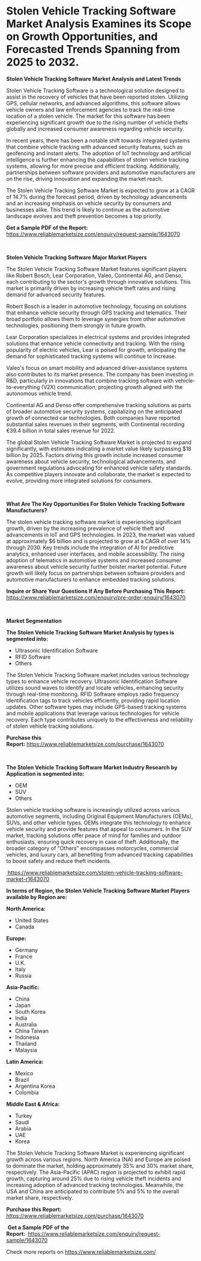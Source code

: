 <p><h1>Stolen Vehicle Tracking Software Market Analysis Examines its Scope on Growth Opportunities, and Forecasted Trends Spanning from 2025 to 2032.</h1></p><p><strong>Stolen Vehicle Tracking Software Market Analysis and Latest Trends</strong></p>
<p><p>Stolen Vehicle Tracking Software is a technological solution designed to assist in the recovery of vehicles that have been reported stolen. Utilizing GPS, cellular networks, and advanced algorithms, this software allows vehicle owners and law enforcement agencies to track the real-time location of a stolen vehicle. The market for this software has been experiencing significant growth due to the rising number of vehicle thefts globally and increased consumer awareness regarding vehicle security. </p><p>In recent years, there has been a notable shift towards integrated systems that combine vehicle tracking with advanced security features, such as geofencing and instant alerts. The adoption of IoT technology and artificial intelligence is further enhancing the capabilities of stolen vehicle tracking systems, allowing for more precise and efficient tracking. Additionally, partnerships between software providers and automotive manufacturers are on the rise, driving innovation and expanding the market reach.</p><p>The Stolen Vehicle Tracking Software Market is expected to grow at a CAGR of 14.7% during the forecast period, driven by technology advancements and an increasing emphasis on vehicle security by consumers and businesses alike. This trend is likely to continue as the automotive landscape evolves and theft prevention becomes a top priority.</p></p>
<p><strong>Get a Sample PDF of the Report:&nbsp;</strong> <a href="https://www.reliablemarketsize.com/enquiry/request-sample/1643070?utm_campaign=2740&utm_medium=2&utm_source=Github&utm_content=ia&utm_term=10032025&utm_id=stolen-vehicle-tracking-software">https://www.reliablemarketsize.com/enquiry/request-sample/1643070</a></p>
<p>&nbsp;</p>
<p><strong>Stolen Vehicle Tracking Software Major Market Players</strong></p>
<p><p>The Stolen Vehicle Tracking Software Market features significant players like Robert Bosch, Lear Corporation, Valeo, Continental AG, and Denso, each contributing to the sector's growth through innovative solutions. This market is primarily driven by increasing vehicle theft rates and rising demand for advanced security features.</p><p>Robert Bosch is a leader in automotive technology, focusing on solutions that enhance vehicle security through GPS tracking and telematics. Their broad portfolio allows them to leverage synergies from other automotive technologies, positioning them strongly in future growth.</p><p>Lear Corporation specializes in electrical systems and provides integrated solutions that enhance vehicle connectivity and tracking. With the rising popularity of electric vehicles, Lear is poised for growth, anticipating the demand for sophisticated tracking systems will continue to increase.</p><p>Valeo's focus on smart mobility and advanced driver-assistance systems also contributes to its market presence. The company has been investing in R&D, particularly in innovations that combine tracking software with vehicle-to-everything (V2X) communication, projecting growth aligned with the autonomous vehicle trend.</p><p>Continental AG and Denso offer comprehensive tracking solutions as parts of broader automotive security systems, capitalizing on the anticipated growth of connected car technologies. Both companies have reported substantial sales revenues in their segments, with Continental recording €39.4 billion in total sales revenue for 2022.</p><p>The global Stolen Vehicle Tracking Software Market is projected to expand significantly, with estimates indicating a market value likely surpassing $18 billion by 2025. Factors driving this growth include increased consumer awareness about vehicle security, technological advancements, and government regulations advocating for enhanced vehicle safety standards. As competitive players innovate and collaborate, the market is expected to evolve, providing more integrated solutions for consumers.</p></p>
<p>&nbsp;</p>
<p><strong>What Are The Key Opportunities For Stolen Vehicle Tracking Software Manufacturers?</strong></p>
<p><p>The stolen vehicle tracking software market is experiencing significant growth, driven by the increasing prevalence of vehicle theft and advancements in IoT and GPS technologies. In 2023, the market was valued at approximately $6 billion and is projected to grow at a CAGR of over 14% through 2030. Key trends include the integration of AI for predictive analytics, enhanced user interfaces, and mobile accessibility. The rising adoption of telematics in automotive systems and increased consumer awareness about vehicle security further bolster market potential. Future growth will likely focus on partnerships between software providers and automotive manufacturers to enhance embedded tracking solutions.</p></p>
<p><strong>Inquire or Share Your Questions If Any Before Purchasing This Report:</strong> <a href="https://www.reliablemarketsize.com/enquiry/pre-order-enquiry/1643070?utm_campaign=2740&utm_medium=2&utm_source=Github&utm_content=ia&utm_term=10032025&utm_id=stolen-vehicle-tracking-software">https://www.reliablemarketsize.com/enquiry/pre-order-enquiry/1643070</a></p>
<p>&nbsp;</p>
<p><strong>Market Segmentation</strong></p>
<p><strong>The Stolen Vehicle Tracking Software Market Analysis by types is segmented into:</strong></p>
<p><ul><li>Ultrasonic Identification Software</li><li>RFID Software</li><li>Others</li></ul></p>
<p><p>The Stolen Vehicle Tracking Software market includes various technology types to enhance vehicle recovery. Ultrasonic Identification Software utilizes sound waves to identify and locate vehicles, enhancing security through real-time monitoring. RFID Software employs radio frequency identification tags to track vehicles efficiently, providing rapid location updates. Other software types may include GPS-based tracking systems and mobile applications that leverage various technologies for vehicle recovery. Each type contributes uniquely to the effectiveness and reliability of stolen vehicle tracking solutions.</p></p>
<p><strong>Purchase this Report:&nbsp;</strong><a href="https://www.reliablemarketsize.com/purchase/1643070?utm_campaign=2740&utm_medium=2&utm_source=Github&utm_content=ia&utm_term=10032025&utm_id=stolen-vehicle-tracking-software">https://www.reliablemarketsize.com/purchase/1643070</a></p>
<p>&nbsp;</p>
<p><strong>The Stolen Vehicle Tracking Software Market Industry Research by Application is segmented into:</strong></p>
<p><ul><li>OEM</li><li>SUV</li><li>Others</li></ul></p>
<p><p>Stolen vehicle tracking software is increasingly utilized across various automotive segments, including Original Equipment Manufacturers (OEMs), SUVs, and other vehicle types. OEMs integrate this technology to enhance vehicle security and provide features that appeal to consumers. In the SUV market, tracking solutions offer peace of mind for families and outdoor enthusiasts, ensuring quick recovery in case of theft. Additionally, the broader category of "Others" encompasses motorcycles, commercial vehicles, and luxury cars, all benefiting from advanced tracking capabilities to boost safety and reduce theft incidents.</p></p>
<p><a href="https://www.reliablemarketsize.com/stolen-vehicle-tracking-software-market-r1643070?utm_campaign=2740&utm_medium=2&utm_source=Github&utm_content=ia&utm_term=10032025&utm_id=stolen-vehicle-tracking-software">&nbsp;https://www.reliablemarketsize.com/stolen-vehicle-tracking-software-market-r1643070</a></p>
<p><strong>In terms of Region, the Stolen Vehicle Tracking Software Market Players available by Region are:</strong></p>
<p>
    <p> <strong> North America: </strong>
        <ul>
            <li>United States</li>
            <li>Canada</li>
        </ul>
        </p> 
    <p> <strong> Europe: </strong>
        <ul>
            <li>Germany</li>
            <li>France</li>
            <li>U.K.</li>
            <li>Italy</li>
            <li>Russia</li>
        </ul>
        </p> 
    <p> <strong> Asia-Pacific: </strong>
        <ul>
            <li>China</li>
            <li>Japan</li>
            <li>South Korea</li>
            <li>India</li>
            <li>Australia</li>
            <li>China Taiwan</li>
            <li>Indonesia</li>
            <li>Thailand</li>
            <li>Malaysia</li>
        </ul>
        </p> 
    <p> <strong> Latin America: </strong>
        <ul>
            <li>Mexico</li>
            <li>Brazil</li>
            <li>Argentina Korea</li>
            <li>Colombia</li>
        </ul>
        </p> 
    <p> <strong> Middle East & Africa: </strong>
        <ul>
            <li>Turkey</li>
            <li>Saudi</li>
            <li>Arabia</li>
            <li>UAE</li>
            <li>Korea</li>
        </ul>
    </p>
    </p>
<p><p>The Stolen Vehicle Tracking Software Market is experiencing significant growth across various regions. North America (NA) and Europe are poised to dominate the market, holding approximately 35% and 30% market share, respectively. The Asia-Pacific (APAC) region is projected to exhibit rapid growth, capturing around 25% due to rising vehicle theft incidents and increasing adoption of advanced tracking technologies. Meanwhile, the USA and China are anticipated to contribute 5% and 5% to the overall market share, respectively.</p></p>
<p><strong>Purchase this Report: </strong><a href="https://www.reliablemarketsize.com/purchase/1643070?utm_campaign=2740&utm_medium=2&utm_source=Github&utm_content=ia&utm_term=10032025&utm_id=stolen-vehicle-tracking-software">https://www.reliablemarketsize.com/purchase/1643070</a></p>
<p>&nbsp;<strong>Get a Sample PDF of the Report:&nbsp;&nbsp;</strong><a href="https://www.reliablemarketsize.com/enquiry/request-sample/1643070?utm_campaign=2740&utm_medium=2&utm_source=Github&utm_content=ia&utm_term=10032025&utm_id=stolen-vehicle-tracking-software">https://www.reliablemarketsize.com/enquiry/request-sample/1643070</a></p>
<p><strong></strong></p>
<p>Check more reports on <a href="https://www.reliablemarketsize.com/?utm_campaign=2740&utm_medium=2&utm_source=Github&utm_content=ia&utm_term=10032025&utm_id=stolen-vehicle-tracking-software">https://www.reliablemarketsize.com/</a></p>